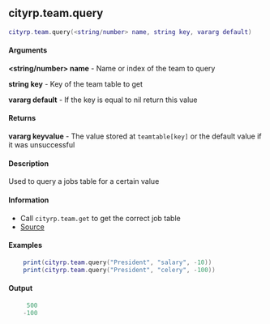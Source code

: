 
## cityrp.team.query

```lua
cityrp.team.query(<string/number> name, string key, vararg default)
```

#### Arguments

**<string/number> name** - Name or index of the team to query

**string key** - Key of the team table to get

**vararg default** - If the key is equal to nil return this value

#### Returns

**vararg keyvalue** - The value stored at `teamtable[key]` or the default value if it was unsuccessful

#### Description
Used to query a jobs table for a certain value

#### Information
* Call `cityrp.team.get` to get the correct job table
* [Source](https://app.assembla.com/spaces/roleplaygamemode/subversion/source/HEAD/gamemode/core/libraries/sh_team.lua#ln78)

#### Examples
```lua
	print(cityrp.team.query("President", "salary", -10))
	print(cityrp.team.query("President", "celery", -100))
```

#### Output
```lua
	 500
	-100
```
